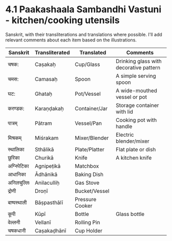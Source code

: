 # 4.1 Paakashaala Sambandhi Vastuni - kitchen/cooking utensils 
Sanskrit, with their transliterations and translations where possible. I'll add relevant comments about each item based on the illustrations.

| Sanskrit | Transliterated | Translated | Comments |
|----------|---------------|------------|-----------|
| चषक: | Caṣakaḥ | Cup/Glass | Drinking glass with decorative pattern |
| चमस: | Camasaḥ | Spoon | A simple serving spoon |
| घट: | Ghataḥ | Pot/Vessel | A wide-mouthed vessel or pot |
| करण्डक: | Karaṇḍakaḥ | Container/Jar | Storage container with lid |
| पात्रम् | Pātram | Vessel/Pan | Cooking pot with handle |
| मिश्रकम् | Miśrakam | Mixer/Blender | Electric blender/mixer |
| स्थालिका | Sthālikā | Plate/Platter | Flat plate or dish |
| छुरिका | Churikā | Knife | A kitchen knife |
| अग्निपेटिका | Agnipeṭikā | Matchbox |  |
| आधानिका | Ādhānikā | Baking Dish | |
| अनिलचुल्लिः | Anilaculliḥ | Gas Stove |  |
| द्रोणी | Droṇī | Bucket/Vessel |  |
| बाष्पस्थाली | Bāṣpasthālī | Pressure Cooker |  |
| कूपी | Kūpī | Bottle | Glass bottle |
| वेल्लनी | Vellanī | Rolling Pin |  |
| चषकधानी | Caṣakaḍhānī | Cup Holder |  |
